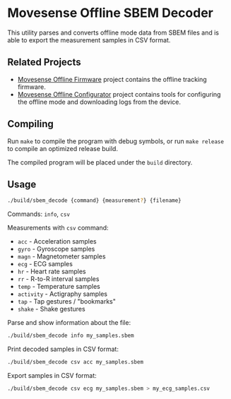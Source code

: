 # Movesense Offline SBEM Decoder

This utility parses and converts offline mode data from SBEM files and is able to export the measurement samples in CSV format.

## Related Projects

- [Movesense Offline Firmware](https://github.com/niko-j/movesense-offline-firmware) project contains the offline tracking firmware.
- [Movesense Offline Configurator](https://github.com/niko-j/movesense-offline-configurator) project contains tools for configuring the offline mode and downloading logs from the device.

## Compiling

Run `make` to compile the program with debug symbols, or run `make release` to compile an optimized release build.

The compiled program will be placed under the `build` directory.

## Usage

```sh
./build/sbem_decode {command} {measurement?} {filename}
```

Commands: `info`, `csv`

Measurements with `csv` command: 
- `acc` - Acceleration samples
- `gyro` - Gyroscope samples
- `magn` - Magnetometer samples
- `ecg` - ECG samples
- `hr` - Heart rate samples
- `rr` - R-to-R interval samples
- `temp` - Temperature samples
- `activity` - Actigraphy samples
- `tap` - Tap gestures / "bookmarks"
- `shake` - Shake gestures

Parse and show information about the file:

```sh
./build/sbem_decode info my_samples.sbem
```

Print decoded samples in CSV format:

```sh
./build/sbem_decode csv acc my_samples.sbem
```

Export samples in CSV format:

```sh
./build/sbem_decode csv ecg my_samples.sbem > my_ecg_samples.csv
```
